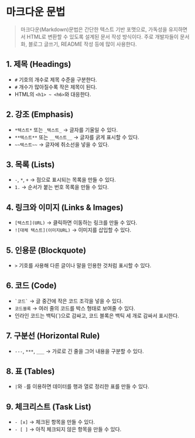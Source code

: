 # 마크다운 문법

> 마크다운(Markdown)문법은 간단한 텍스트 기반 포맷으로, 가독성을 유지하면서 HTML로 변환할 수 있도록 설계된 문서 작성 방식이다. 주로 개발자들이 문서화, 블로그 글쓰기, README 작성 등에 많이 사용한다.

## 1. 제목 (Headings)

- `#` 기호의 개수로 제목 수준을 구분한다.
- `#` 개수가 많아질수록 작은 제목이 된다.
- HTML의 `<h1> ~ <h6>`와 대응한다.

## 2. 강조 (Emphasis)

- `*텍스트*` 또는 `_텍스트_` → 글자를 기울일 수 있다.
- `**텍스트**` 또는 `__텍스트__` → 글자를 굵게 표시할 수 있다.
- `~~텍스트~~` → 글자에 취소선을 넣을 수 있다.

## 3. 목록 (Lists)

- `-`, `*`, `+` → 점으로 표시되는 목록을 만들 수 있다.
- `1.` → 순서가 붙는 번호 목록을 만들 수 있다.

## 4. 링크와 이미지 (Links & Images)

- `[텍스트](URL)` → 클릭하면 이동하는 링크를 만들 수 있다.
- `![대체 텍스트](이미지URL)` → 이미지를 삽입할 수 있다.

## 5. 인용문 (Blockquote)

- `>` 기호를 사용해 다른 글이나 말을 인용한 것처럼 표시할 수 있다.

## 6. 코드 (Code)

- `` `코드` `` → 글 중간에 작은 코드 조각을 넣을 수 있다.
- `코드블록` → 여러 줄의 코드를 박스 형태로 보여줄 수 있다.
- 인라인 코드는 백틱(`)으로 감싸고, 코드 블록은 백틱 세 개로 감싸서 표시한다.

## 7. 구분선 (Horizontal Rule)

- `---`, `***`, `___` → 가로로 긴 줄을 그어 내용을 구분할 수 있다.

## 8. 표 (Tables)

- `|`와 `-`를 이용하면 데이터를 행과 열로 정리한 표를 만들 수 있다.

## 9. 체크리스트 (Task List)

- `- [x]` → 체크된 항목을 만들 수 있다.
- `- [ ]` → 아직 체크되지 않은 항목을 만들 수 있다.
